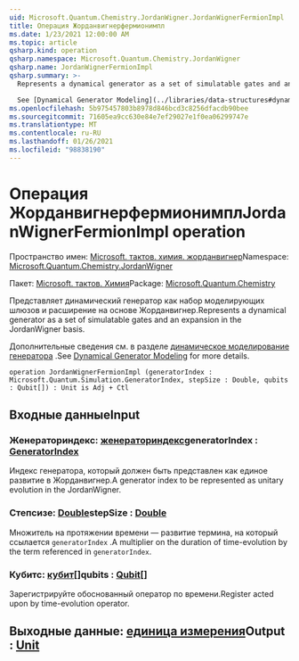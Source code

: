 ```yaml
---
uid: Microsoft.Quantum.Chemistry.JordanWigner.JordanWignerFermionImpl
title: Операция Жорданвигнерфермионимпл
ms.date: 1/23/2021 12:00:00 AM
ms.topic: article
qsharp.kind: operation
qsharp.namespace: Microsoft.Quantum.Chemistry.JordanWigner
qsharp.name: JordanWignerFermionImpl
qsharp.summary: >-
  Represents a dynamical generator as a set of simulatable gates and an expansion in the JordanWigner basis.

  See [Dynamical Generator Modeling](../libraries/data-structures#dynamical-generator-modeling) for more details.
ms.openlocfilehash: 5b975457803b8978d846bcd3c8256dfacdb90bee
ms.sourcegitcommit: 71605ea9cc630e84e7ef29027e1f0ea06299747e
ms.translationtype: MT
ms.contentlocale: ru-RU
ms.lasthandoff: 01/26/2021
ms.locfileid: "98838190"
---
```

# <a name="jordanwignerfermionimpl-operation"></a><span data-ttu-id="3622c-102">Операция Жорданвигнерфермионимпл</span><span class="sxs-lookup"><span data-stu-id="3622c-102">JordanWignerFermionImpl operation</span></span>

<span data-ttu-id="3622c-103">Пространство имен: [Microsoft. тактов. химия. жорданвигнер](xref:Microsoft.Quantum.Chemistry.JordanWigner)</span><span class="sxs-lookup"><span data-stu-id="3622c-103">Namespace: [Microsoft.Quantum.Chemistry.JordanWigner](xref:Microsoft.Quantum.Chemistry.JordanWigner)</span></span>

<span data-ttu-id="3622c-104">Пакет: [Microsoft. тактов. Химия](https://nuget.org/packages/Microsoft.Quantum.Chemistry)</span><span class="sxs-lookup"><span data-stu-id="3622c-104">Package: [Microsoft.Quantum.Chemistry](https://nuget.org/packages/Microsoft.Quantum.Chemistry)</span></span>


<span data-ttu-id="3622c-105">Представляет динамический генератор как набор моделирующих шлюзов и расширение на основе Жорданвигнер.</span><span class="sxs-lookup"><span data-stu-id="3622c-105">Represents a dynamical generator as a set of simulatable gates and an expansion in the JordanWigner basis.</span></span>

<span data-ttu-id="3622c-106">Дополнительные сведения см. в разделе [динамическое моделирование генератора](../libraries/data-structures#dynamical-generator-modeling) .</span><span class="sxs-lookup"><span data-stu-id="3622c-106">See [Dynamical Generator Modeling](../libraries/data-structures#dynamical-generator-modeling) for more details.</span></span>

```qsharp
operation JordanWignerFermionImpl (generatorIndex : Microsoft.Quantum.Simulation.GeneratorIndex, stepSize : Double, qubits : Qubit[]) : Unit is Adj + Ctl
```


## <a name="input"></a><span data-ttu-id="3622c-107">Входные данные</span><span class="sxs-lookup"><span data-stu-id="3622c-107">Input</span></span>

### <a name="generatorindex--generatorindex"></a><span data-ttu-id="3622c-108">Женераториндекс: [женераториндекс](xref:Microsoft.Quantum.Simulation.GeneratorIndex)</span><span class="sxs-lookup"><span data-stu-id="3622c-108">generatorIndex : [GeneratorIndex](xref:Microsoft.Quantum.Simulation.GeneratorIndex)</span></span>

<span data-ttu-id="3622c-109">Индекс генератора, который должен быть представлен как единое развитие в Жорданвигнер.</span><span class="sxs-lookup"><span data-stu-id="3622c-109">A generator index to be represented as unitary evolution in the JordanWigner.</span></span>


### <a name="stepsize--double"></a><span data-ttu-id="3622c-110">Степсизе: [Double](xref:microsoft.quantum.lang-ref.double)</span><span class="sxs-lookup"><span data-stu-id="3622c-110">stepSize : [Double](xref:microsoft.quantum.lang-ref.double)</span></span>

<span data-ttu-id="3622c-111">Множитель на протяжении времени — развитие термина, на который ссылается `generatorIndex` .</span><span class="sxs-lookup"><span data-stu-id="3622c-111">A multiplier on the duration of time-evolution by the term referenced in `generatorIndex`.</span></span>


### <a name="qubits--qubit"></a><span data-ttu-id="3622c-112">Кубитс: [кубит](xref:microsoft.quantum.lang-ref.qubit)[]</span><span class="sxs-lookup"><span data-stu-id="3622c-112">qubits : [Qubit](xref:microsoft.quantum.lang-ref.qubit)[]</span></span>

<span data-ttu-id="3622c-113">Зарегистрируйте обоснованный оператор по времени.</span><span class="sxs-lookup"><span data-stu-id="3622c-113">Register acted upon by time-evolution operator.</span></span>



## <a name="output--unit"></a><span data-ttu-id="3622c-114">Выходные данные: [единица измерения](xref:microsoft.quantum.lang-ref.unit)</span><span class="sxs-lookup"><span data-stu-id="3622c-114">Output : [Unit](xref:microsoft.quantum.lang-ref.unit)</span></span>

